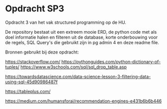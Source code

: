 # Opdracht SP3

Opdracht 3 van het vak structured programming op de HU.

De repository bestaat uit een extreem mooie ERD, de python code met als doel informatie halen en filteren uit de database, korte onderbouwing voor de regels,
SQL Query's die gebruikt zijn in pg admin 4 en deze readme file.


Bronnen gebruikt bij deze opdracht:

https://stackoverflow.com/
https://pythonguides.com/python-dictionary-of-tuples/
https://www.w3schools.com/sql/sql_drop_table.asp

https://towardsdatascience.com/data-science-lesson-3-filtering-data-using-sql-45d90986487f

https://tableplus.com/

https://medium.com/humansforai/recommendation-engines-e431b6b6b446



